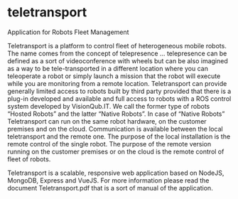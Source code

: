 # teletransport
Application for Robots Fleet Management

Teletransport is a platform to control fleet of heterogeneous mobile robots. The name comes from the concept of telepresence … telepresence can be defined as a sort of videoconference with wheels but can be also imagined as a way to be tele-transported in a different location where you can teleoperate a robot or simply launch a mission that the robot will execute while you are monitoring from a remote location.
Teletransport can provide generally limited access to robots built by third party provided that there is a plug-in developed and available and full access to robots with a ROS control system developed by VisionQub.IT. We call the former type of robots “Hosted Robots” and the latter “Native Robots”.
In case of “Native Robots” Teletransport can run on the same robot hardware, on the customer premises and on the cloud. Communication is available between the local teletransport and the remote one. The purpose of the local installation is the remote control of the single robot. The purpose of the remote version running on the customer premises or on the cloud is the remote control of fleet of robots.

Teletransport is a scalable, responsive web application based on NodeJS, MongoDB, Express and VueJS.
For more information please read the document Teletransport.pdf that is a sort of manual of the application.
